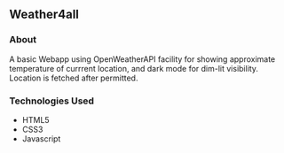 ## Weather4all

### About
A basic Webapp using OpenWeatherAPI facility for showing approximate temperature of currrent location, and dark mode for dim-lit visibility. Location is fetched after permitted. 

### Technologies Used
- HTML5
- CSS3
- Javascript

